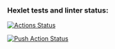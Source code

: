 ### Hexlet tests and linter status:
[![Actions Status](https://github.com/djecka10/devops-for-programmers-project-74/workflows/hexlet-check/badge.svg)](https://github.com/djecka10/devops-for-programmers-project-74/actions)

[![Push Action Status](https://github.com/djecka10/devops-for-programmers-project-74/workflows/hexlet-push/badge.svg)](https://github.com/djecka10/devops-for-programmers-project-74/actions)